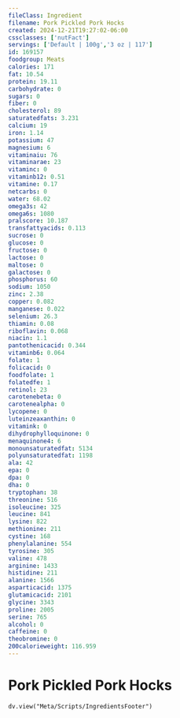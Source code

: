 ```yaml
---
fileClass: Ingredient
filename: Pork Pickled Pork Hocks
created: 2024-12-21T19:27:02-06:00
cssclasses: ['nutFact']
servings: ['Default | 100g','3 oz | 117']
id: 169157
foodgroup: Meats
calories: 171
fat: 10.54
protein: 19.11
carbohydrate: 0
sugars: 0
fiber: 0
cholesterol: 89
saturatedfats: 3.231
calcium: 19
iron: 1.14
potassium: 47
magnesium: 6
vitaminaiu: 76
vitaminarae: 23
vitaminc: 0
vitaminb12: 0.51
vitamine: 0.17
netcarbs: 0
water: 68.02
omega3s: 42
omega6s: 1080
pralscore: 10.187
transfattyacids: 0.113
sucrose: 0
glucose: 0
fructose: 0
lactose: 0
maltose: 0
galactose: 0
phosphorus: 60
sodium: 1050
zinc: 2.38
copper: 0.082
manganese: 0.022
selenium: 26.3
thiamin: 0.08
riboflavin: 0.068
niacin: 1.1
pantothenicacid: 0.344
vitaminb6: 0.064
folate: 1
folicacid: 0
foodfolate: 1
folatedfe: 1
retinol: 23
carotenebeta: 0
carotenealpha: 0
lycopene: 0
luteinzeaxanthin: 0
vitamink: 0
dihydrophylloquinone: 0
menaquinone4: 6
monounsaturatedfat: 5134
polyunsaturatedfat: 1198
ala: 42
epa: 0
dpa: 0
dha: 0
tryptophan: 38
threonine: 516
isoleucine: 325
leucine: 841
lysine: 822
methionine: 211
cystine: 168
phenylalanine: 554
tyrosine: 305
valine: 478
arginine: 1433
histidine: 211
alanine: 1566
asparticacid: 1375
glutamicacid: 2101
glycine: 3343
proline: 2005
serine: 765
alcohol: 0
caffeine: 0
theobromine: 0
200calorieweight: 116.959
---
```


# Pork Pickled Pork Hocks

```dataviewjs
dv.view("Meta/Scripts/IngredientsFooter")
```